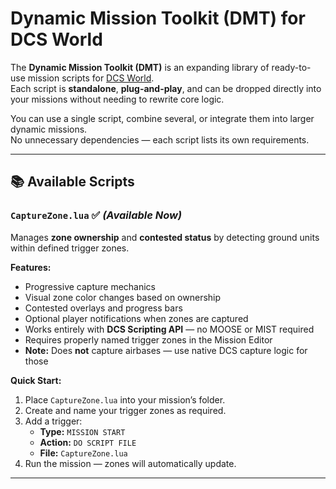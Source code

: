 # Dynamic Mission Toolkit (DMT) for DCS World

The **Dynamic Mission Toolkit (DMT)** is an expanding library of ready-to-use mission scripts for [DCS World](https://www.digitalcombatsimulator.com/).  
Each script is **standalone**, **plug-and-play**, and can be dropped directly into your missions without needing to rewrite core logic.  

You can use a single script, combine several, or integrate them into larger dynamic missions.  
No unnecessary dependencies — each script lists its own requirements.

---

## 📚 Available Scripts

### `CaptureZone.lua` ✅ *(Available Now)*
Manages **zone ownership** and **contested status** by detecting ground units within defined trigger zones.

**Features:**
- Progressive capture mechanics
- Visual zone color changes based on ownership
- Contested overlays and progress bars
- Optional player notifications when zones are captured
- Works entirely with **DCS Scripting API** — no MOOSE or MIST required
- Requires properly named trigger zones in the Mission Editor
- **Note:** Does **not** capture airbases — use native DCS capture logic for those

**Quick Start:**
1. Place `CaptureZone.lua` into your mission’s folder.
2. Create and name your trigger zones as required.
3. Add a trigger:
   - **Type:** `MISSION START`
   - **Action:** `DO SCRIPT FILE`
   - **File:** `CaptureZone.lua`
4. Run the mission — zones will automatically update.

---
